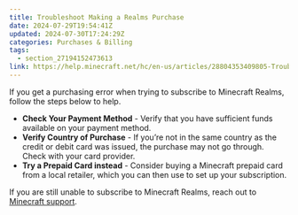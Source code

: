 ```yaml
---
title: Troubleshoot Making a Realms Purchase
date: 2024-07-29T19:54:41Z
updated: 2024-07-30T17:24:29Z
categories: Purchases & Billing
tags:
  - section_27194152473613
link: https://help.minecraft.net/hc/en-us/articles/28804353409805-Troubleshoot-Making-a-Realms-Purchase
---
```


If you get a purchasing error when trying to subscribe to Minecraft Realms, follow the steps below to help.

- **Check Your Payment Method** - Verify that you have sufficient funds available on your payment method.
- **Verify Country of Purchase** - If you’re not in the same country as the credit or debit card was issued, the purchase may not go through. Check with your card provider.
- **Try a Prepaid Card instead** - Consider buying a Minecraft prepaid card from a local retailer, which you can then use to set up your subscription.

If you are still unable to subscribe to Minecraft Realms, reach out to [Minecraft support](https://aka.ms/Minecraft-Support).
